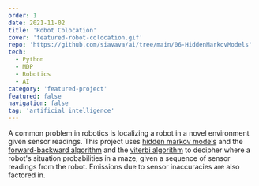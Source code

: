 ```yaml
---
order: 1
date: 2021-11-02
title: 'Robot Colocation'
cover: 'featured-robot-colocation.gif'
repo: 'https://github.com/siavava/ai/tree/main/06-HiddenMarkovModels'
tech:
  - Python
  - MDP
  - Robotics
  - AI
category: 'featured-project'
featured: false
navigation: false
tag: 'artificial intelligence'
---
```


A common problem in robotics is localizing a robot in a novel environment
given sensor readings. This project uses [hidden markov models][hmm]
and the [forward-backward algorithm][forward-backward]
and the [viterbi algorithm][viterbi] to decipher where a robot's
situation probabilities in a maze, given a sequence of
sensor readings from the robot.
Emissions due to sensor inaccuracies are also factored in.

[hmm]: https://en.wikipedia.org/wiki/Hidden_Markov_model
[forward-backward]: https://en.wikipedia.org/wiki/Forward%E2%80%93backward_algorithm
[viterbi]: https://en.wikipedia.org/wiki/Viterbi_algorithm
